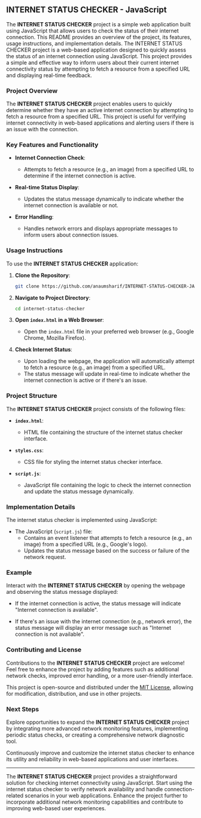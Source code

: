 ## INTERNET STATUS CHECKER - JavaScript

The **INTERNET STATUS CHECKER** project is a simple web application built using JavaScript that allows users to check the status of their internet connection. This README provides an overview of the project, its features, usage instructions, and implementation details.
The INTERNET STATUS CHECKER project is a web-based application designed to quickly assess the status of an internet connection using JavaScript. This project provides a simple and effective way to inform users about their current internet connectivity status by attempting to fetch a resource from a specified URL and displaying real-time feedback.

### Project Overview

The **INTERNET STATUS CHECKER** project enables users to quickly determine whether they have an active internet connection by attempting to fetch a resource from a specified URL. This project is useful for verifying internet connectivity in web-based applications and alerting users if there is an issue with the connection.

### Key Features and Functionality

- **Internet Connection Check**:
  - Attempts to fetch a resource (e.g., an image) from a specified URL to determine if the internet connection is active.
  
- **Real-time Status Display**:
  - Updates the status message dynamically to indicate whether the internet connection is available or not.
  
- **Error Handling**:
  - Handles network errors and displays appropriate messages to inform users about connection issues.

### Usage Instructions

To use the **INTERNET STATUS CHECKER** application:

1. **Clone the Repository**:

   ```bash
   git clone https://github.com/anaumsharif/INTERNET-STATUS-CHECKER-JAVASCRIPT.git
   ```

2. **Navigate to Project Directory**:

   ```bash
   cd internet-status-checker
   ```

3. **Open `index.html` in a Web Browser**:

   - Open the `index.html` file in your preferred web browser (e.g., Google Chrome, Mozilla Firefox).

4. **Check Internet Status**:

   - Upon loading the webpage, the application will automatically attempt to fetch a resource (e.g., an image) from a specified URL.
   - The status message will update in real-time to indicate whether the internet connection is active or if there's an issue.

### Project Structure

The **INTERNET STATUS CHECKER** project consists of the following files:

- **`index.html`**:
  - HTML file containing the structure of the internet status checker interface.

- **`styles.css`**:
  - CSS file for styling the internet status checker interface.

- **`script.js`**:
  - JavaScript file containing the logic to check the internet connection and update the status message dynamically.

### Implementation Details

The internet status checker is implemented using JavaScript:

- The JavaScript (`script.js`) file:
  - Contains an event listener that attempts to fetch a resource (e.g., an image) from a specified URL (e.g., Google's logo).
  - Updates the status message based on the success or failure of the network request.

### Example

Interact with the **INTERNET STATUS CHECKER** by opening the webpage and observing the status message displayed:

- If the internet connection is active, the status message will indicate "Internet connection is available".
  
- If there's an issue with the internet connection (e.g., network error), the status message will display an error message such as "Internet connection is not available".

### Contributing and License

Contributions to the **INTERNET STATUS CHECKER** project are welcome! Feel free to enhance the project by adding features such as additional network checks, improved error handling, or a more user-friendly interface.

This project is open-source and distributed under the [MIT License](LICENSE), allowing for modification, distribution, and use in other projects.

### Next Steps

Explore opportunities to expand the **INTERNET STATUS CHECKER** project by integrating more advanced network monitoring features, implementing periodic status checks, or creating a comprehensive network diagnostic tool.

Continuously improve and customize the internet status checker to enhance its utility and reliability in web-based applications and user interfaces.

---

The **INTERNET STATUS CHECKER** project provides a straightforward solution for checking internet connectivity using JavaScript. Start using the internet status checker to verify network availability and handle connection-related scenarios in your web applications. Enhance the project further to incorporate additional network monitoring capabilities and contribute to improving web-based user experiences.

